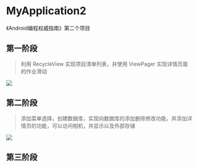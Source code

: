 # MyApplication2
《Android编程权威指南》第二个项目
## 第一阶段
> 利用 RecycleView 实现项目清单列表，并使用 ViewPager 实现详情页面的作业滑动

![](http://ww1.sinaimg.cn/mw690/006rAlqhly1fji1dq6htgj30ax0mftcb.jpg)

## 第二阶段
> 添加菜单选择，创建数据库，实现向数据库的添加删除修改功能，并添加详情页的功能，可以访问相机，并显示以及外部存储

![](http://ww1.sinaimg.cn/mw690/006rAlqhly1fkfkl0nn77j30ct0nvdj7.jpg)

## 第三阶段
